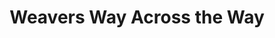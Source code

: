 ---
title: "Weavers Way Across the Way"
url: /philadelphia/weavers-way-across-the-way/
shop: pet
---